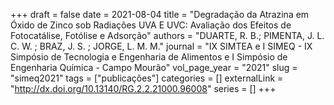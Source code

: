 +++ 
draft = false
date = 2021-08-04
title = "Degradação da Atrazina em Óxido de Zinco sob Radiações UVA E UVC: Avaliação dos Efeitos de Fotocatálise, Fotólise e Adsorção"
authors = "DUARTE, R. B.; PIMENTA, J. L. C. W. ; BRAZ, J. S. ; JORGE, L. M. M."
journal = "IX SIMTEA e I SIMEQ - IX Simpósio de Tecnologia e Engenharia de Alimentos e I Simpósio de Engenharia Química - Campo Mourão"
vol_page_year = "2021"
slug = "simeq2021" 
tags = ["publicações"]
categories = []
externalLink = "http://dx.doi.org/10.13140/RG.2.2.21000.96008"
series = []
+++

